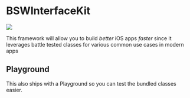 # BSWInterfaceKit 
![](https://www.bitrise.io/app/e3b5c8f9ecaf381a/status.svg?token=vWVY5MfFfpOh7j-YIfJwGg&branch=develop)

This framework will allow you to build *better* iOS apps *faster* since it leverages battle tested classes for various common use cases in modern apps

## Playground

This also ships with a Playground so you can test the bundled classes easier.
